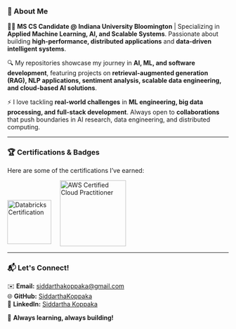 ### **🚀 About Me**  

👨‍💻 **MS CS Candidate @ Indiana University Bloomington** | Specializing in **Applied Machine Learning, AI, and Scalable Systems**. Passionate about building **high-performance, distributed applications** and **data-driven intelligent systems**.  

🔍 My repositories showcase my journey in **AI, ML, and software development**, featuring projects on **retrieval-augmented generation (RAG), NLP applications, sentiment analysis, scalable data engineering, and cloud-based AI solutions**.  

⚡ I love tackling **real-world challenges** in **ML engineering, big data processing, and full-stack development**. Always open to **collaborations** that push boundaries in AI research, data engineering, and distributed computing.  

---

### **🏆 Certifications & Badges**  

Here are some of the certifications I’ve earned:  

<div style="display: flex; gap: 20px; align-items: center;">
        <img src="https://github.com/user-attachments/assets/3d876cbf-5329-4df6-908a-b978439887c4" 
         alt="Databricks Certification" width="100" style="padding-top: 40px;">
    <img src="https://github.com/user-attachments/assets/c43ec8ef-4a6d-4b08-ae35-81ee5e41b383" 
         alt="AWS Certified Cloud Practitioner" width="150">

</div>


---

### **📬 Let's Connect!**  

✉️ **Email:** siddarthakoppaka@gmail.com  
🌐 **GitHub:** [SiddarthaKoppaka](https://github.com/SiddarthaKoppaka)  
💼 **LinkedIn:** [Siddartha Koppaka](https://www.linkedin.com/in/siddartha-koppaka-551ab1204/)  

🚀 **Always learning, always building!**  

